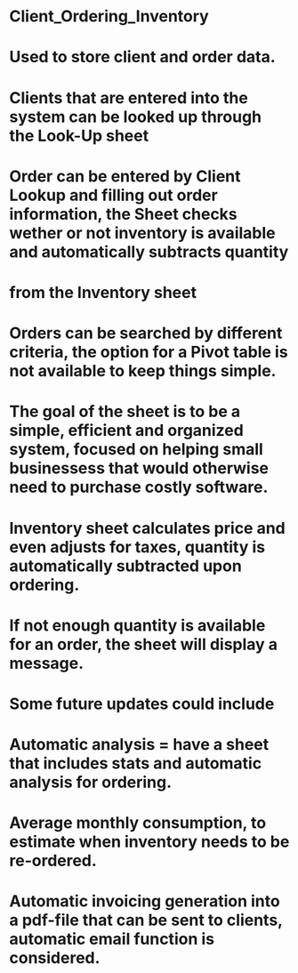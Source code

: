 # Client_Ordering_Inventory


# Used to store client and order data. 
# Clients that are entered into the system can be looked up through the Look-Up sheet
# Order can be entered by Client Lookup and filling out order information, the Sheet checks wether or not inventory is available and automatically subtracts quantity 
# from the Inventory sheet

# Orders can be searched by different criteria, the option for a Pivot table is not available to keep things simple. 
# The goal of the sheet is to be a simple, efficient and organized system, focused on helping small businessess that would otherwise need to purchase costly software.
# Inventory sheet calculates price and even adjusts for taxes, quantity is automatically subtracted upon ordering. 
# If not enough quantity is available for an order, the sheet will display a message. 

# Some future updates could include
# Automatic analysis = have a sheet that includes stats and automatic analysis for ordering. 
# Average monthly consumption, to estimate when inventory needs to be re-ordered.
# Automatic invoicing generation into a pdf-file that can be sent to clients, automatic email function is considered. 
